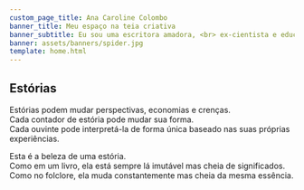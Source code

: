```yaml
---
custom_page_title: Ana Caroline Colombo
banner_title: Meu espaço na teia criativa
banner_subtitle: Eu sou uma escritora amadora, <br> ex-cientista e educadora
banner: assets/banners/spider.jpg
template: home.html
---
```


## Estórias

Estórias podem mudar perspectivas, economias e crenças.
<br>
Cada contador de estória pode mudar sua forma.
<br>
Cada ouvinte pode interpretá-la de forma única baseado nas suas próprias experiências.

Esta é a beleza de uma estória.
<br>
Como em um livro, ela está sempre lá imutável mas cheia de significados.
<br>
Como no folclore, ela muda constantemente mas cheia da mesma essência.
